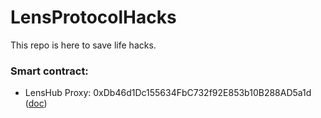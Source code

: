 # LensProtocolHacks

This repo is here to save life hacks.

### Smart contract:
- LensHub Proxy: 0xDb46d1Dc155634FbC732f92E853b10B288AD5a1d ([doc](https://docs.lens.xyz/docs/deployed-contract-addresses))
